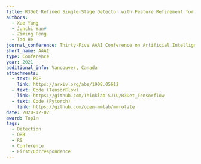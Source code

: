 ```yaml
---
title: R3Det Refined Single-Stage Detector with Feature Refinement for Rotating Object
authors:
  - Xue Yang
  - Junchi Yan#
  - Ziming Feng
  - Tao He
journal_conference: Thirty-Five AAAI Conference on Artificial Intelligence
short_name: AAAI
type: Conference
year: 2021
additional_info: Vancouver, Canada
attachments:
  - text: PDF
    link: https://arxiv.org/abs/1908.05612
  - text: Code (TensorFlow)
    link: https://github.com/Thinklab-SJTU/R3Det_Tensorflow
  - text: Code (Pytorch)
    link: https://github.com/open-mmlab/mmrotate
date: 2020-12-02
award: Top1🔥
tags:
  - Detection
  - OBB
  - RS
  - Conference
  - First/Correspondence
---
```

